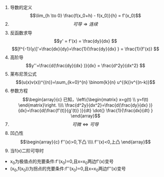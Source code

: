 1. 导数的定义
$$\lim_{h \to 0} \frac{f(x_0+h) - f(x_0)}{h} = f'(x_0)$$
2. $$可导 \Rightarrow 连续$$
3. 反函数求导
$$y' = f'(x) = \frac{dy}{dx} $$
$$[f^{-1}(y)]'=\frac{dx}{dy}=\frac{1}{\frac{dy}{dx} }  = \frac{1}{f'(x)} $$
4. 高阶导
$$y''=\frac{d(\frac{dy}{dx} )}{dx} = \frac{d^2y}{dx^2} $$
5. 莱布尼茨公式
$$(u(x)v(x))^{(n)}=\sum_{k=0}^{n} \binom{k}{n} u^{(k)}v^{(n-k)}$$
6. 参数方程
$$\begin{array}{c}
已知，\left\{\begin{matrix} 
  x=g(t) \\  
  y=f(t)
\end{matrix}\right. \\\\
\frac{d^2y}{dx^2}=\frac{d(\frac{dy}{dx} )}{dx}=\frac{d(\frac{f'(t)}{g'(t)} )}{dt}   \dot{} \frac{1}{\frac{dx}{dt} } 
\end{array}$$
7. $$可微 \Leftrightarrow 可导$$
8. 凹凸性
$$\begin{array}{c}
 f''(x)>0,下凸 \\\\
 f''(x)<0,上凸
\end{array}$$
9. 当f(x)二阶可导时
- x<sub>0</sub>为极值点的充要条件:f'(x<sub>0</sub>)=0,且x=x<sub>0</sub>两边f'(x)变号
- (x<sub>0</sub>,f(x<sub>0</sub>))为拐点的充要条件:f''(x<sub>0</sub>)=0,且x=x<sub>0</sub>两边f''(x)变号
